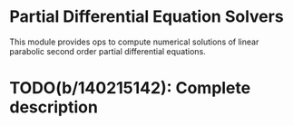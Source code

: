 # Partial Differential Equation Solvers

This module provides ops to compute numerical solutions of linear parabolic
second order partial differential equations.

# TODO(b/140215142): Complete description
